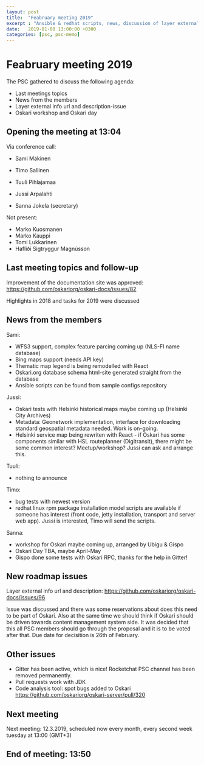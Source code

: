```yaml
---
layout: post
title:  "Feabruary meeting 2019"
excerpt : "Ansible & redhat scripts, news, discussion of layer external info-tool"
date:   2019-01-08 13:00:00 +0300
categories: [psc, psc-memo]
---
```


# Feabruary meeting 2019

The PSC gathered to discuss the following agenda:

- Last meetings topics
- News from the members
- Layer external info url and description-issue
- Oskari workshop and Oskari day

## Opening the meeting at 13:04

Via conference call:

- Sami Mäkinen
- Timo Sallinen
- Tuuli Pihlajamaa
- Jussi Arpalahti

- Sanna Jokela (secretary)

Not present:
- Marko Kuosmanen
- Marko Kauppi
- Tomi Lukkarinen
- Hafliði Sigtryggur Magnússon

## Last meeting topics and follow-up

Improvement of the documentation site was approved: https://github.com/oskariorg/oskari-docs/issues/82  

Highlights in 2018 and tasks for 2019 were discussed

## News from the members

Sami: 
- WFS3 support, complex feature parcing coming up (NLS-FI name database)
- Bing maps support (needs API key)
- Thematic map legend is being remodelled with React
- Oskari.org database schema html-site generated straight from the database
- Ansible scripts can be found from sample configs repository

Jussi:
- Oskari tests with Helsinki historical maps maybe coming up (Helsinki City Archives)
- Metadata: Geonetwork implementation, interface for downloading standard geospatial metadata needed. Work is on-going.
- Helsinki service map being rewriten with React - if Oskari has some components similar with HSL routeplanner (Digitransit), there might be some common interest? Meetup/workshop? Jussi can ask and arrange this.

Tuuli: 
- nothing to announce

Timo: 
- bug tests with newest version
- redhat linux rpm package installation model scripts are available if someone has interest (front code, jetty installation, transport and server web app). Jussi is interested, Timo will send the scripts.

Sanna: 
- workshop for Oskari maybe coming up, arranged by Ubigu & Gispo
- Oskari Day TBA, maybe April-May
- Gispo done some tests with Oskari RPC, thanks for the help in Gitter!


## New roadmap issues

Layer external info url and description: https://github.com/oskariorg/oskari-docs/issues/96 

Issue was discussed and there was some reservations about does this need to be part of Oskari. Also at the same time we should think if Oskari should be driven towards content management system side. It was decided that this all PSC members should go through the proposal and it is to be voted after that. Due date for decisition is 26th of February.
 

## Other issues

- Gitter has been active, which is nice! Rocketchat PSC channel has been removed permanently.
- Pull requests work with JDK
- Code analysis tool: spot bugs added to Oskari https://github.com/oskariorg/oskari-server/pull/320 

## Next meeting

Next meeting: 12.3.2019, scheduled now every month, every second week tuesday at 13:00 (GMT+3)

## End of meeting: 13:50
